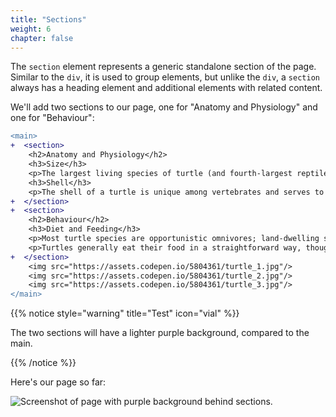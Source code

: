 ```yaml
---
title: "Sections"
weight: 6
chapter: false
---
```


The `section` element represents a generic standalone section of the page.
Similar to the `div`, it is used to group elements, but unlike the `div`, a `section` always has a heading element and additional elements with related content.

We'll add two sections to our page, one for "Anatomy and Physiology" and one for "Behaviour":

```diff
<main>
+  <section>
    <h2>Anatomy and Physiology</h2>
    <h3>Size</h3>
    <p>The largest living species of turtle (and fourth-largest reptile) is the leatherback turtle which can reach over 2.7 m (8 ft 10 in) in length and weigh over 500 kg (1,100 lb).</p>
    <h3>Shell</h3>
    <p>The shell of a turtle is unique among vertebrates and serves to protect the animal and provide shelter from the elements.</p>
+  </section>
+  <section>
    <h2>Behaviour</h2>
    <h3>Diet and Feeding</h3>
    <p>Most turtle species are opportunistic omnivores; land-dwelling species are more herbivorous and aquatic ones more carnivorous.</p>
    <p>Turtles generally eat their food in a straightforward way, though some species have special feeding techniques.</p>
+  </section>
    <img src="https://assets.codepen.io/5804361/turtle_1.jpg"/>
    <img src="https://assets.codepen.io/5804361/turtle_2.jpg"/>
    <img src="https://assets.codepen.io/5804361/turtle_3.jpg"/>
</main>
```

{{% notice style="warning" title="Test" icon="vial" %}}

The two sections will have a lighter purple background, compared to the main.

{{% /notice %}}

Here's our page so far:

![Screenshot of page with purple background behind sections.](../../images/myrtle_sections.png)
